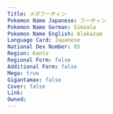 ```yaml
---
﻿Title: メガフーヂィン
Pokemon Name Japanese: フーヂィン
Pokemon Name German: Simsala
Pokemon Name English: Alakazam
Language Card: Japanese
National Dex Number: 65
Region: Kanto
Regional Form: false
Additional Form: false
Mega: true
Gigantamax: false
Cover: false
Link: 
Owned: 
---
```

